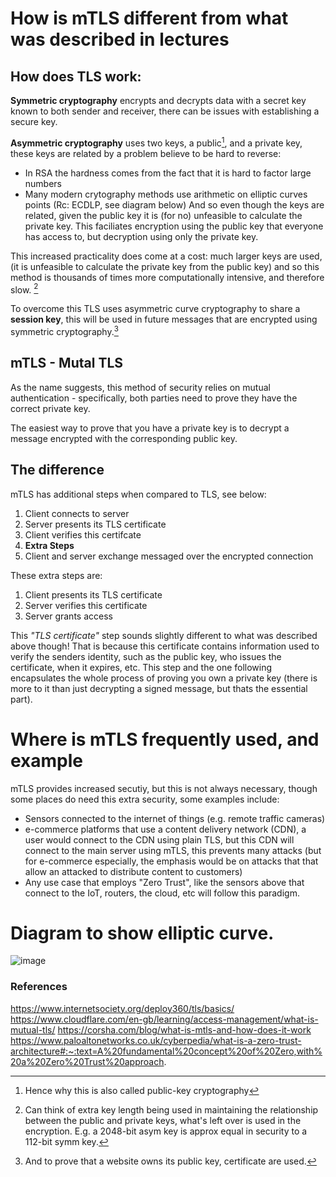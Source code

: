 # How is mTLS different from what was described in lectures

## How does TLS work:

**Symmetric cryptography** encrypts and decrypts data with a secret key known to both sender and receiver, there can be issues with establishing a secure key.

**Asymmetric cryptography** uses two keys, a public[^1], and a private key, these keys are related by a problem believe to be hard to reverse:
- In RSA the hardness comes from the fact that it is hard to factor large numbers
- Many modern crytography methods use arithmetic on elliptic curves points (Rc: ECDLP, see diagram below)
And so even though the keys are related, given the public key it is (for no) unfeasible to calculate the private key. This faciliates encryption using the public key that everyone has access to, but decryption using only the private key.

This increased practicality does come at a cost: much larger keys are used, (it is unfeasible to calculate the private key from the public key) and so this method is thousands of times more computationally intensive, and therefore slow. [^2]

To overcome this TLS uses asymmetric curve cryptography to share a **session key**, this will be used in future messages that are encrypted using symmetric cryptography.[^3]

## mTLS - Mutal TLS

As the name suggests, this method of security relies on mutual authentication - specifically, both parties need to prove they have the correct private key.

The easiest way to prove that you have a private key is to decrypt a message encrypted with the corresponding public key.

## The difference

mTLS has additional steps when compared to TLS, see below:

1. Client connects to server
2. Server presents its TLS certificate
3. Client verifies this certifcate
4. **Extra Steps**
5. Client and server exchange messaged over the encrypted connection

These extra steps are:

1. Client presents its TLS certificate
2. Server verifies this certificate
3. Server grants access

This *"TLS certificate"* step sounds slightly different to what was described above though! That is because this certificate contains information used to verify the senders identity, such as the public key, who issues the certificate, when it expires, etc. This step and the one following encapsulates the whole process of proving you own a private key (there is more to it than just decrypting a signed message, but thats the essential part).

# Where is mTLS frequently used, and example

mTLS provides increased secutiy, but this is not always necessary, though some places do need this extra security, some examples include:
- Sensors connected to the internet of things (e.g. remote traffic cameras)
- e-commerce platforms that use a content delivery network (CDN), a user would connect to the CDN using plain TLS, but this CDN will connect to the main server using mTLS, this prevents many attacks (but for e-commerce especially, the emphasis would be on attacks that that allow an attacked to distribute content to customers)
- Any use case that employs "Zero Trust", like the sensors above that connect to the IoT, routers, the cloud, etc will follow this paradigm.

# Diagram to show elliptic curve.

![image](https://github.com/DanRizzyRaza/networking-notes/assets/146075000/5b680e16-4695-4a4e-9ca9-f1896776e8b0)





### References

https://www.internetsociety.org/deploy360/tls/basics/
https://www.cloudflare.com/en-gb/learning/access-management/what-is-mutual-tls/
https://corsha.com/blog/what-is-mtls-and-how-does-it-work
https://www.paloaltonetworks.co.uk/cyberpedia/what-is-a-zero-trust-architecture#:~:text=A%20fundamental%20concept%20of%20Zero,with%20a%20Zero%20Trust%20approach.


[^1]: Hence why this is also called public-key cryptography
[^2]: Can think of extra key length being used in maintaining the relationship between the public and private keys, what's left over is used in the encryption. E.g. a 2048-bit asym key is approx equal in security to a 112-bit symm key. 
[^3]: And to prove that a website owns its public key, certificate are used.
